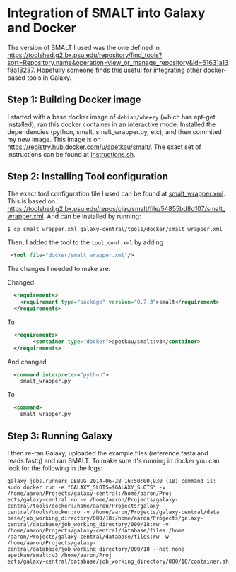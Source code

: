 Integration of SMALT into Galaxy and Docker
===========================================

The version of SMALT I used was the one defined in https://toolshed.g2.bx.psu.edu/repository/find_tools?sort=Repository.name&operation=view_or_manage_repository&id=61631a13f8a13237.  Hopefully someone finds this useful for integrating other docker-based tools in Galaxy.

Step 1: Building Docker image
-----------------------------

I started with a base docker image of `debian/wheezy` (which has apt-get installed), ran this docker container in an interactive mode.  Installed the dependencies (python, smalt, smalt_wrapper.py, etc), and then commited my new image.  This image is on https://registry.hub.docker.com/u/apetkau/smalt/.  The exact set of instructions can be found at [instructions.sh](instructions.sh).

Step 2: Installing Tool configuration
-------------------------------------

The exact tool configuration file I used can be found at [smalt_wrapper.xml](smalt_wrapper.xml).  This is based on https://toolshed.g2.bx.psu.edu/repos/cjav/smalt/file/54855bd8d107/smalt_wrapper.xml.  And can be installed by running:

```bash
$ cp smalt_wrapper.xml galaxy-central/tools/docker/smalt_wrapper.xml
```

Then, I added the tool to the `tool_conf.xml` by adding

```xml
 <tool file="docker/smalt_wrapper.xml"/>
```

The changes I needed to make are:

Changed

```xml
  <requirements>
    <requirement type="package" version="0.7.3">smalt</requirement>
  </requirements>
```

To

```xml
  <requirements>
        <container type="docker">apetkau/smalt:v3</container>
  </requirements>
```

And changed

```xml
  <command interpreter="python">
    smalt_wrapper.py
```

To

```xml
  <command>
    smalt_wrapper.py
```

Step 3: Running Galaxy
----------------------

I then re-ran Galaxy, uploaded the example files (reference.fasta and reads.fastq) and ran SMALT.  To make sure it's running in docker you can look for the following in the logs:

```
galaxy.jobs.runners DEBUG 2014-06-28 16:50:00,930 (18) command is: sudo docker run -e "GALAXY_SLOTS=$GALAXY_SLOTS" -v /home/aaron/Projects/galaxy-central:/home/aaron/Proj
ects/galaxy-central:ro -v /home/aaron/Projects/galaxy-central/tools/docker:/home/aaron/Projects/galaxy-central/tools/docker:ro -v /home/aaron/Projects/galaxy-central/data
base/job_working_directory/000/18:/home/aaron/Projects/galaxy-central/database/job_working_directory/000/18:rw -v /home/aaron/Projects/galaxy-central/database/files:/home
/aaron/Projects/galaxy-central/database/files:rw -w /home/aaron/Projects/galaxy-central/database/job_working_directory/000/18 --net none apetkau/smalt:v3 /home/aaron/Proj
ects/galaxy-central/database/job_working_directory/000/18/container.sh
```
